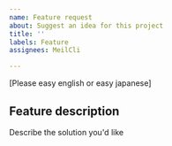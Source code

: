 ```yaml
---
name: Feature request
about: Suggest an idea for this project
title: ''
labels: Feature
assignees: MeilCli

---
```


[Please easy english or easy japanese]

## Feature description
Describe the solution you'd like